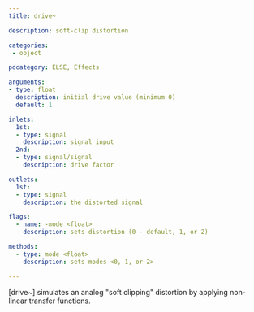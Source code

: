 ```yaml
---
title: drive~

description: soft-clip distortion

categories:
 - object

pdcategory: ELSE, Effects

arguments:
- type: float
  description: initial drive value (minimum 0)
  default: 1

inlets:
  1st:
  - type: signal
    description: signal input
  2nd:
  - type: signal/signal
    description: drive factor

outlets:
  1st:
  - type: signal
    description: the distorted signal

flags:
  - name: -mode <float>
    description: sets distortion (0 - default, 1, or 2)

methods:
  - type: mode <float>
    description: sets modes <0, 1, or 2>

---
```


[drive~] simulates an analog "soft clipping" distortion by applying non-linear transfer functions.

